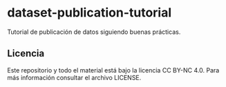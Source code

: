 # dataset-publication-tutorial
Tutorial de publicación de datos siguiendo buenas prácticas.


## Licencia
Este repositorio y todo el material está bajo la licencia CC BY-NC 4.0. Para más información consultar el archivo LICENSE.
